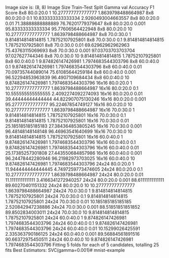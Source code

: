 Image size is:
(8, 8)
Image Size  Train-Test Split  Gamma val  Accuracy                 F1 Score
8x8             80.0:20.0       1       10.277777777777777      1.8639798488664987
8x8             80.0:20.0       0.1     10.833333333333334      2.9260493004663557
8x8             80.0:20.0       0.01    71.38888888888889       76.76201779379647
8x8             80.0:20.0       0.001   95.83333333333334       95.77606564422948
8x8             80.0:20.0       10      10.277777777777777      1.8639798488664987
8x8             70.0:30.0       1       9.814814814814815       1.78752107925801
8x8             70.0:30.0       0.1     9.814814814814815       1.78752107925801
8x8             70.0:30.0       0.01    69.62962962962963       75.43763115069693
8x8             70.0:30.0       0.001   97.03703703703704       97.027627744346
8x8             70.0:30.0       10      9.814814814814815       1.78752107925801
8x8             60.0:40.0       1       9.874826147426981       1.7974683544303796
8x8             60.0:40.0       0.1     9.874826147426981       1.7974683544303796
8x8             60.0:40.0       0.01    70.09735744089014       75.61085644259184
8x8             60.0:40.0       0.001   96.52294853963839       96.4907109684434
8x8             60.0:40.0       10      9.874826147426981       1.7974683544303796
16x16           80.0:20.0       1       10.277777777777777      1.8639798488664987
16x16           80.0:20.0       0.1     10.555555555555555      2.4092274092274093
16x16           80.0:20.0       0.01    39.44444444444444       44.822907075130246
16x16           80.0:20.0       0.001   95.27777777777777       95.22467854749127
16x16           80.0:20.0       10      10.277777777777777      1.8639798488664987
16x16           70.0:30.0       1       9.814814814814815       1.78752107925801
16x16           70.0:30.0       0.1     9.814814814814815       1.78752107925801
16x16           70.0:30.0       0.01    25.185185185185183      27.384364853805245
16x16           70.0:30.0       0.001   96.48148148148148       96.46963541640699
16x16           70.0:30.0       10      9.814814814814815       1.78752107925801
16x16           60.0:40.0       1       9.874826147426981       1.7974683544303796
16x16           60.0:40.0       0.1     9.874826147426981       1.7974683544303796
16x16           60.0:40.0       0.01    25.17385257301808       27.443550684857986
16x16           60.0:40.0       0.001   96.24478442280946       96.21982973703025
16x16           60.0:40.0       10      9.874826147426981       1.7974683544303796
24x24           80.0:20.0       1       11.944444444444445      4.7497259773474605
24x24           80.0:20.0       0.1     10.277777777777777      1.8639798488664987
24x24           80.0:20.0       0.01    11.11111111111111       3.4166341272940257
24x24           80.0:20.0       0.001   88.61111111111111       89.60270401151332
24x24           80.0:20.0       10      10.277777777777777      1.8639798488664987
24x24           70.0:30.0       1       9.814814814814815       1.78752107925801
24x24           70.0:30.0       0.1     9.814814814814815       1.78752107925801
24x24           70.0:30.0       0.01    10.185185185185185      2.520842947238886
24x24           70.0:30.0       0.001   88.51851851851852       89.8502834003011
24x24           70.0:30.0       10      9.814814814814815       1.78752107925801
24x24           60.0:40.0       1       9.874826147426981       1.7974683544303796
24x24           60.0:40.0       0.1     9.874826147426981       1.7974683544303796
24x24           60.0:40.0       0.01    10.15299026425591       2.335363790186125
24x24           60.0:40.0       0.001   89.56884561891516       90.66372975450511
24x24           60.0:40.0       10      9.874826147426981       1.7974683544303796
Fitting 5 folds for each of 5 candidates, totalling 25 fits
Best Estimators:
 SVC(gamma=0.001)# mnist-example
